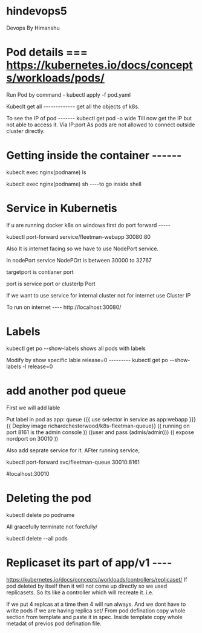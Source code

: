 # hindevops5
Devops By Himanshu 
# Pod details === https://kubernetes.io/docs/concepts/workloads/pods/
Run Pod by command - kubectl apply -f pod.yaml 

Kubeclt get all ------------- get all the objects of k8s. 

To see the IP of pod ------- kubectl get pod -o wide   Till now get the IP but not able to access it. Via IP:port As pods are not allowed to connect outside cluster directly. 

# Getting inside the container ------
kubeclt exec nginx(podname)  ls 

kubeclt exec nginx(podname) sh          ----to go inside shell 

# Service in Kubernetis 
If u are running docker k8s on windows first do port forward -----

kubectl port-forward service/fleetman-webapp 30080:80

Also It is internet facing so we have to use NodePort service. 

In nodePort service NodePOrt is between 30000 to 32767

targetport is contianer port 

port is service port or clusterIp Port

If we want to use service for internal cluster not for internet use Cluster IP

To run on internet ---- http://localhost:30080/


# Labels 
kubectl get po --show-labels         shows all pods with labels 

Modify by show specific lable release=0 --------- kubectl get po --show-labels -l release=0 

# add another pod queue
First we will add lable 

Put label in pod as  app: queue    {{{ use selector in service as app:webapp     }}}{{ Deploy image  richardchesterwood/k8s-fleetman-queue}}
(( running on port 8161 is the admin console ))
((user and pass (admis/admin)))
(( expose nordport on 30010 ))

Also add seprate service for it. AFter running service, 

kubectl port-forward svc/fleetman-queue 30010:8161

#localhost:30010

# Deleting the pod 
kubectl delete po podname

All gracefully terminate not forcfully/ 

kubectl delete --all pods

# Replicaset  its part of app/v1 ---- 
https://kubernetes.io/docs/concepts/workloads/controllers/replicaset/
If pod deleted by itself then it will not come up directly so we used replicasets. So Its like a controller which will recreate it. i.e.

If we put 4 replcas at a time then 4 will run always. 
And we dont have to write pods if we are having replica set/ 
From pod defination copy  whole section from template and paste it in spec. Inside template copy whole metadat of previos pod defination file. 




